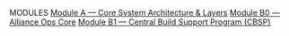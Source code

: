 MODULES
[Module A — Core System Architecture & Layers](../../modules/module-a-core.md)
[Module B0 — Alliance Ops Core](../../modules/module-b0-ops-core.md)
[Module B1 — Central Build Support Program (CBSP)](../../modules/module-b1-cbsp.md)

